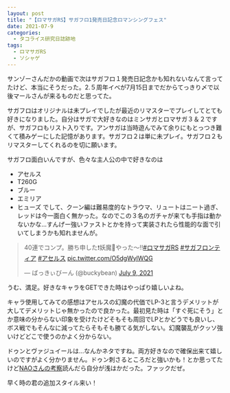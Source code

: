 ```yaml
---
layout: post
title: "【ロマサガRS】サガフロ1発売日記念ロマンシングフェス"
date: 2021-07-9
categories:
  - タコライス研究日誌跡地
tags:
  - ロマサガRS
  - ソシャゲ
---
```


サンゾーさんだかの動画で次はサガフロ１発売日記念かも知れないなんて言ってたけど、本当にそうだった。2.５周年イベが7月15日までだからてっきり〆で以後マールさんが来るものだと思ってた。

サガフロはオリジナルは未プレイでしたが最近のリマスターでプレイしてとても好きになりました。自分はサガで大好きなのはミンサガとロマサガ３＆２ですが、サガフロもリスト入りです。アンサガは当時遊んでみて余りにもとっつき難くて積みゲーにした記憶があります。サガフロ２は単に未プレイ。サガフロ２もリマスターしてくれるのを切に願います。

サガフロ面白いんですが、色々な主人公の中で好きなのは
- アセルス
- T260G
- ブルー
- エミリア
- ヒューズ
でして、クーン編は難易度的なトラウマ、リュートはニート過ぎ、レッドは今一面白く無かった。なのでこの３名のガチャが来ても手指は動かないかな…すんげー強いファストとかを持って実装されたら性能的な面で引いてしまうかも知れませんが。

<blockquote class="twitter-tweet" data-theme="dark"><p lang="ja" dir="ltr">40連でコンプ。勝ち申した❗️妖魔🤗やった〜‼️<a href="https://twitter.com/hashtag/%E3%83%AD%E3%83%9E%E3%82%B5%E3%82%ACRS?src=hash&amp;ref_src=twsrc%5Etfw">#ロマサガRS</a> <a href="https://twitter.com/hashtag/%E3%82%B5%E3%82%AC%E3%83%95%E3%83%AD%E3%83%B3%E3%83%86%E3%82%A3%E3%82%A2?src=hash&amp;ref_src=twsrc%5Etfw">#サガフロンティア</a> <a href="https://twitter.com/hashtag/%E3%82%A2%E3%82%BB%E3%83%AB%E3%82%B9?src=hash&amp;ref_src=twsrc%5Etfw">#アセルス</a> <a href="https://t.co/O5dgWylWQG">pic.twitter.com/O5dgWylWQG</a></p>&mdash; ばっきぃびーん (@buckybean) <a href="https://twitter.com/buckybean/status/1413333112537317380?ref_src=twsrc%5Etfw">July 9, 2021</a></blockquote> <script async src="https://platform.twitter.com/widgets.js" charset="utf-8"></script>

うむ、満足。好きなキャラをGETできた時はやっぱり嬉しいよね。

キャラ使用してみての感想はアセルスの幻魔の代価でLP-3と言うデメリットが大してデメリットじゃ無かったので良かった。最初見た時は「すぐ死にそう」とか意味の分からない印象を受けたけどそもそも周回でLPとかどうでも良いし、ボス戦でもそんなに減ってたらそもそも勝てる気がしない。幻魔襲乱がクッソ強いけどどこで使うのかよく分からない。

ドゥンとヴァジュイールは…なんかネタですね。両方好きなので確保出来て嬉しいのですがよく分かりません。ドゥン刺さるところだと強いかも！とか思ってたけど[NAOさんの考察](https://romasagatool.com/blog/archives/12849)読んだら自分が浅はかだった。ファックだぜ。

早く時の君の追加スタイル来い！

